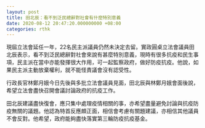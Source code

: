 ```yaml
---
layout: post
title: 田北辰：看不到泛民總辭對社會有什麼特別意義
date: 2020-08-12 20:47:20.000000000 +08:00
categories: rthk
---
```


現屆立法會延任一年，22名民主派議員仍然未決定去留。實政圓桌立法會議員田北辰表示，看不到泛民總辭對社會來說有甚麼特別意義，現時有很多抗疫和民生事項，民主派在當中亦能發揮很大作用，可一起監察政府，做好防疫抗疫。他說，如果民主派主動放棄權利，就不能怪責議會沒有認受性。

行政長官林鄭月娥今日先後與多批立法會議員見面，田北辰與林鄭月娥會面後說，希望立法會盡快召開會議討論政府的抗疫工作。

田北辰建議盡快復會，應只集中處理疫情相關的事，亦希望盡量避免討論與抗疫防疫無關的議題。他認為特首反應頗正面，相信會考慮有關題建議，亦相信其他議員不會反對。他希望，政府能夠盡快落實第三輪防疫抗疫基金。
